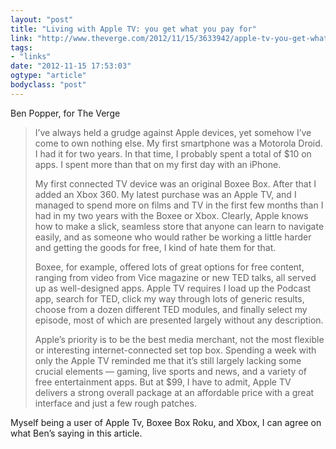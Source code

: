 ```yaml
---
layout: "post"
title: "Living with Apple TV: you get what you pay for"
link: "http://www.theverge.com/2012/11/15/3633942/apple-tv-you-get-what-you-pay-for"
tags: 
- "links"
date: "2012-11-15 17:53:03"
ogtype: "article"
bodyclass: "post"
---
```


Ben Popper, for The Verge

> I’ve always held a grudge against Apple devices, yet somehow I’ve come to own nothing else. My first smartphone was a Motorola Droid. I had it for two years. In that time, I probably spent a total of $10 on apps. I spent more than that on my first day with an iPhone.
> 
> My first connected TV device was an original Boxee Box. After that I added an Xbox 360. My latest purchase was an Apple TV, and I managed to spend more on films and TV in the first few months than I had in my two years with the Boxee or Xbox. Clearly, Apple knows how to make a slick, seamless store that anyone can learn to navigate easily, and as someone who would rather be working a little harder and getting the goods for free, I kind of hate them for that.
> 
> Boxee, for example, offered lots of great options for free content, ranging from video from Vice magazine or new TED talks, all served up as well-designed apps. Apple TV requires I load up the Podcast app, search for TED, click my way through lots of generic results, choose from a dozen different TED modules, and finally select my episode, most of which are presented largely without any description.
> 
> Apple’s priority is to be the best media merchant, not the most flexible or interesting internet-connected set top box. Spending a week with only the Apple TV reminded me that it’s still largely lacking some crucial elements — gaming, live sports and news, and a variety of free entertainment apps. But at $99, I have to admit, Apple TV delivers a strong overall package at an affordable price with a great interface and just a few rough patches.

Myself being a user of Apple Tv, Boxee Box Roku, and Xbox, I can agree on what Ben’s saying in this article.